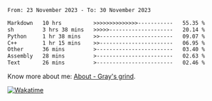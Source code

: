 <!--START_SECTION:waka-->

```txt
From: 23 November 2023 - To: 30 November 2023

Markdown   10 hrs          >>>>>>>>>>>>>>-----------   55.35 %
sh         3 hrs 38 mins   >>>>>--------------------   20.14 %
Python     1 hr 38 mins    >>-----------------------   09.07 %
C++        1 hr 15 mins    >>-----------------------   06.95 %
Other      36 mins         >------------------------   03.40 %
Assembly   28 mins         >------------------------   02.63 %
Text       26 mins         >------------------------   02.46 %
```

<!--END_SECTION:waka-->

<!-- [![grayxu's github stats](https://github-readme-stats.vercel.app/api?username=grayxu&count_private=true&show_icons=true)](https://github.com/grayxu) -->

Know more about me: [About - Gray's grind](https://www.grayxu.cn/).
<p align="left">
  <a href="https://wakatime.com/@grayxu" target="_blank">
    <img alt="Wakatime" src="https://wakatime.com/badge/user/c69eb31e-43a1-463f-8968-c3449e386f57.svg"/>
  </a>
</p>

